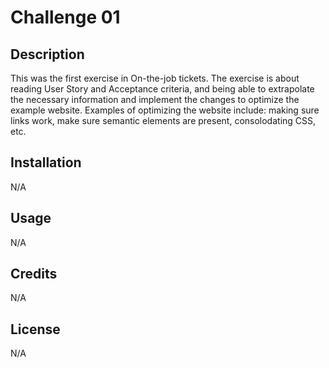 # Challenge 01

## Description

This was the first exercise in On-the-job tickets. The exercise is about reading User Story and Acceptance criteria, and being able to extrapolate the necessary information and implement the changes to optimize the example website. Examples of optimizing the website include: making sure links work, make sure semantic elements are present, consolodating CSS, etc.

## Installation

N/A

## Usage

N/A

## Credits

N/A

## License

N/A